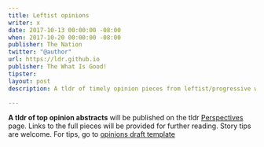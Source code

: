 ```yaml
---
title: Leftist opinions
writer: x
date: 2017-10-13 00:00:00 -08:00
when: 2017-10-20 00:00:00 -08:00
publisher: The Nation
twitter: "@author"
url: https://ldr.github.io
publisher: The What Is Good!
tipster:
layout: post
description: A tldr of timely opinion pieces from leftist/progressive writers

---
```


**A tldr of top opinion abstracts** will be published on the tldr [Perspectives](https://tldr.gihtub.io/opinions) page. Links to the full pieces will be provided for further reading.
Story tips are welcome. For tips, go to [opinions draft template](https://github.com/whatisgood/tldr.github.io/edit/master/_drafts/YYYY-MM-DD-TEMPLATE-TITLE-opinions.md)
 

